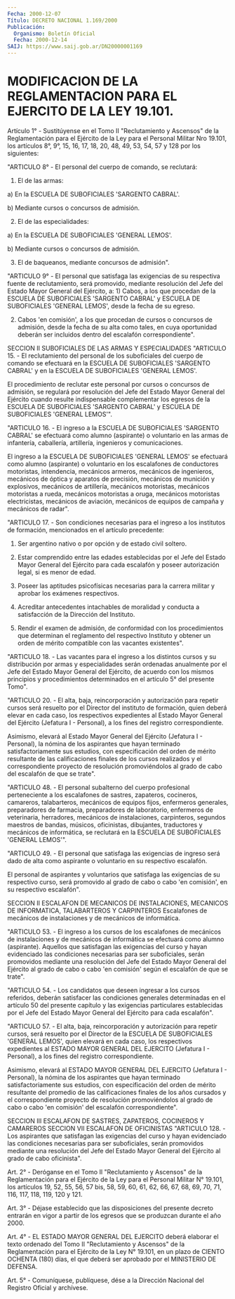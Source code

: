 ```yaml
---
Fecha: 2000-12-07
Título: DECRETO NACIONAL 1.169/2000
Publicación:
  Organismo: Boletín Oficial
  Fecha: 2000-12-14
SAIJ: https://www.saij.gob.ar/DN20000001169
---
```

# MODIFICACION DE LA REGLAMENTACION PARA EL EJERCITO DE LA LEY 19.101.

<a id="1"></a>
Artículo 1° - Sustitúyense en el Tomo II "Reclutamiento y Ascensos" de la Reglamentación para el Ejército  de  la  Ley para el Personal Militar Nro 19.101, los artículos 8°, 9°, 15, 16,  17,  18, 20, 48, 49, 53, 54, 57 y 128 por los siguientes:

"ARTICULO 8° - El personal del cuerpo de comando, se reclutará:

1) El de las armas:

a) En la ESCUELA DE SUBOFICIALES 'SARGENTO CABRAL'.

b) Mediante cursos o concursos de admisión.

2) El  de  las  especialidades:

a) En la ESCUELA DE SUBOFICIALES 'GENERAL LEMOS'.

b) Mediante cursos o concursos de admisión.

3) El de baqueanos, mediante concursos de admisión".

"ARTICULO  9°  - El personal que satisfaga  las  exigencias  de  su respectiva  fuente   de  reclutamiento,  será  promovido,  mediante resolución del Jefe del  Estado  Mayor  General del Ejército, a: 1) Cabos, a los que procedan de la ESCUELA DE  SUBOFICIALES  'SARGENTO CABRAL'  y ESCUELA DE SUBOFICIALES 'GENERAL LEMOS', desde la  fecha de su egreso.

2) Cabos 'en comisión', a los que procedan de cursos o concursos de admisión, desde la fecha de su alta como tales, en cuya oportunidad deberán  ser    incluidos  dentro  del  escalafón  correspondiente".

SECCION II SUBOFICIALES DE LAS ARMAS Y ESPECIALIDADES "ARTICULO 15. - El reclutamiento del  personal de los suboficiales del cuerpo de comando  se  efectuará en la ESCUELA DE SUBOFICIALES 'SARGENTO CABRAL' y en la ESCUELA DE SUBOFICIALES 'GENERAL LEMOS'.

El procedimiento de reclutar  este  personal por cursos o concursos de admisión, se regulará por resolución  del  Jefe del Estado Mayor General del Ejército cuando resulte indispensable  complementar los egresos de la ESCUELA DE SUBOFICIALES 'SARGENTO CABRAL'  y  ESCUELA DE SUBOFICIALES 'GENERAL LEMOS'".

"ARTICULO  16.  - El ingreso a la ESCUELA DE SUBOFICIALES 'SARGENTO CABRAL' se efectuará  como  alumno  (aspirante) o voluntario en las armas  de  infantería,  caballería,  artillería,    ingenieros    y comunicaciones.

El  ingreso  a  Ia  ESCUELA  DE  SUBOFICIALES  'GENERAL  LEMOS'  se efectuará  como  alumno (aspirante) o voluntario en los escalafones de  conductores  motoristas,    intendencia,    mecánicos  armeros, mecánicos  de  ingenieros,  mecánicos  de  óptica  y  aparatos   de precisión,   mecánicos  de  munición  y  explosivos,  mecánicos  de artillería, mecánicos  motoristas,  mecánicos  motoristas  a rueda, mecánicos  motoristas  a oruga, mecánicos motoristas electricistas, mecánicos de aviación, mecánicos  de equipos de campaña y mecánicos de radar".

"ARTICULO 17. - Son condiciones necesarias  para  el  ingreso a los institutos de formación, mencionados en el artículo precedente:

1) Ser argentino nativo o por opción  y  de  estado civil soltero.

2) Estar comprendido entre las edades establecidas  por el Jefe del Estado  Mayor  General  del Ejército para cada escalafón  y  poseer autorización legal, si es menor de edad.

3) Poseer las aptitudes psicofísicas  necesarias  para  la  carrera militar y aprobar los exámenes respectivos.

4)  Acreditar  antecedentes  intachables de moralidad y conducta  a satisfacción de la Dirección del Instituto.

5) Rendir el examen de admisión, de conformidad con los procedimientos  que  determinan    el   reglamento  del  respectivo Instituto y obtener un orden de mérito compatible  con las vacantes existentes".

"ARTICULO 18. - Las vacantes para el ingreso a los distintos cursos y  su  distribución  por  armas  y  especialidades  serán ordenadas anualmente  por  el Jefe del Estado Mayor General del Ejército,  de acuerdo con los mismos  principios y procedimientos determinados en el artículo 5° del presente Tomo".

"ARTICULO 20. - El alta,  baja, reincorporación y autorización para repetir cursos será resuelto  por  el  Director  del  instituto  de formación,  quien  deberá  elevar  en  cada  caso,  los respectivos expedientes  al  Estado  Mayor General del Ejército (Jefatura  I  - Personal), a los fines del registro correspondiente.

Asimismo, elevará al Estado  Mayor General del Ejército (Jefatura I -  Personal),  la  nómina de los  aspirantes  que  hayan  terminado satisfactoriamente sus  estudios,  con  especificación del orden de mérito  resultante  de  las calificaciones finales  de  los  cursos realizados y el correspondiente proyecto de resolución promoviéndolos al grado de  cabo  del  escalafón  de  que se trate".

"ARTICULO  48.  -  El  personal  subalterno  del cuerpo profesional perteneciente  a los escalafones de sastres, zapateros,  cocineros, camareros, talabarteros,  mecánicos  de  equipos  fijos, enfermeros generales,  preparadores de farmacia, preparadores de  laboratorio, enfermeros de  veterinaria, herradores, mecánicos de instalaciones, carpinteros, segundos  maestros  de  bandas,  músicos, oficinistas, dibujantes, traductores y mecánicos de informática, se reclutará en la ESCUELA DE SUBOFICIALES 'GENERAL LEMOS'".

"ARTICULO 49. - El personal que satisfaga las exigencias de ingreso será  dado  de  alta como aspirante o voluntario en  su  respectivo escalafón.

El  personal  de  aspirantes    y  voluntarios  que  satisfaga  las exigencias de su respectivo curso,  será promovido al grado de cabo o cabo 'en comisión', en su respectivo escalafón".

SECCION II ESCALAFON DE MECANICOS DE INSTALACIONES, MECANICOS DE INFORMATICA, TALABARTEROS Y CARPINTEROS Escalafones de mecánicos de instalaciones y de mecánicos de informática.

"ARTICULO  53.  -  El  ingreso  a  los cursos de los escalafones de mecánicos  de  instalaciones  y  de  mecánicos  de  informática  se efectuará  como  alumno (aspirante). Aquellos  que  satisfagan  las exigencias del curso y hayan evidenciado las condiciones necesarias para ser suboficiales, serán promovidos mediante una resolución del Jefe del Estado Mayor  General del Ejército al grado de cabo o cabo 'en comisión' según el escalafón de que se trate".

"ARTICULO 54. - Los candidatos  que  deseen  ingresar  a los cursos referidos, deberán satisfacer las condiciones generales determinadas  en  el  artículo  50  del  presente  capítulo  y  las exigencias  particulares  establecidas por el Jefe del Estado Mayor General del Ejército para cada escalafón".

"ARTICULO 57. - El alta, baja,  reincorporación y autorización para repetir cursos, será resuelto por  el  Director  de  la  ESCUELA DE SUBOFICIALES  'GENERAL  LEMOS',  quien  elevará  en cada caso,  los respectivos  expedientes  al  ESTADO  MAYOR  GENERAL  DEL  EJERCITO (Jefatura  I  - Personal), a los fines del registro correspondiente.

Asimismo, elevará  al ESTADO MAYOR GENERAL DEL EJERCITO (Jefatura I -  Personal), la nómina  de  los  aspirantes  que  hayan  terminado satisfactoriamente  sus  estudios,  con especificación del orden de mérito resultante del promedio de las calificaciones finales de los años  cursados  y  el  correspondiente  proyecto    de   resolución promoviéndolos al grado de cabo o cabo 'en comisión' del  escalafón correspondiente".

SECCION III ESCALAFON DE SASTRES, ZAPATEROS, COCINEROS Y CAMAREROS SECCION VII ESCALAFON DE OFICINISTAS "ARTICULO 128. - Los aspirantes que satisfagan las exigencias del curso  y  hayan evidenciado las condiciones necesarias para ser suboficiales, serán promovidos  mediante  una resolución  del  Jefe del  Estado  Mayor General del Ejército al grado de cabo oficinista".

<a id="2"></a>
Art. 2° - Deróganse en  el Tomo Il "Reclutamiento y Ascensos" de la Reglamentación para el Ejército  de la Ley para el Personal Militar N° 19.101, los artículos 19, 52, 55,  56,  57  bis, 58, 59, 60, 61, 62,  66,  67,  68,  69,  70,  71,  116, 117, 118, 119,  120  y  121.

<a id="3"></a>
Art.  3° - Déjase establecido que las  disposiciones  del  presente decreto  entrarán en vigor a partir de los egresos que se produzcan durante el año 2000.

<a id="4"></a>
Art. 4° -  EL  ESTADO MAYOR GENERAL DEL EJERCITO deberá elaborar el texto  ordenado del  Tomo  II  "Reclutamiento  y  Ascensos"  de  la Reglamentación para el Ejército de la Ley N° 19.101, en un plazo de CIENTO OCHENTA  (180)  días,  el  que  deberá  ser  aprobado por el MINISTERIO DE DEFENSA.

<a id="5"></a>
Art.  5° - Comuníquese, publíquese, dése a la Dirección Nacional del Registro Oficial y archívese.